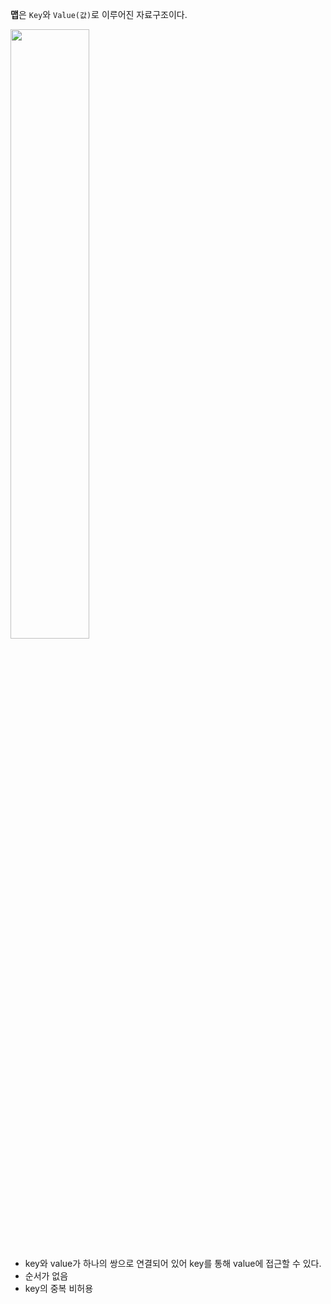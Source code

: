 
**맵**은 `Key`와 `Value(값)`로 이루어진 자료구조이다.

<img src="https://github.com/DevTechGrowth/study_CS/assets/88030238/32612188-af6b-4717-8966-0c6b7468454c" width="50%" height="50%">

- key와 value가 하나의 쌍으로 연결되어 있어 key를 통해 value에 접근할 수 있다.
- 순서가 없음
- key의 중복 비허용
